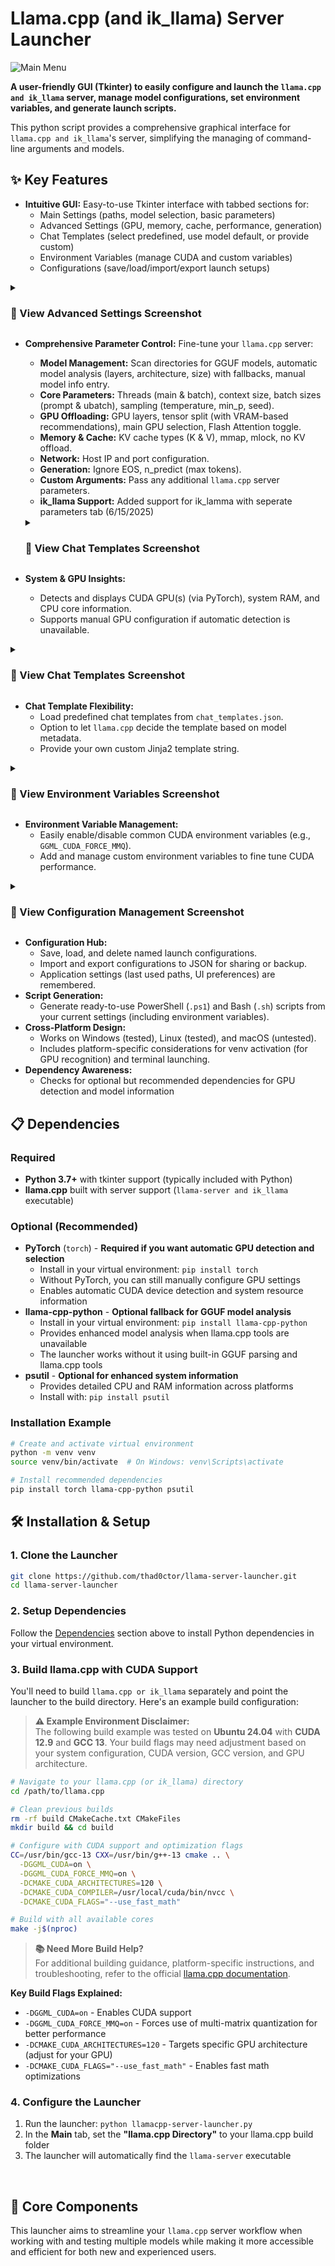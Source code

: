 # Llama.cpp (and ik_llama) Server Launcher

![Main Menu](images/main.png)

**A user-friendly GUI (Tkinter) to easily configure and launch the `llama.cpp and ik_llama` server, manage model configurations, set environment variables, and generate launch scripts.**

This python script provides a comprehensive graphical interface for `llama.cpp and ik_llama`'s server, simplifying the managing of command-line arguments and models.

## ✨ Key Features

*   **Intuitive GUI:** Easy-to-use Tkinter interface with tabbed sections for:
    *   Main Settings (paths, model selection, basic parameters)
    *   Advanced Settings (GPU, memory, cache, performance, generation)
    *   Chat Templates (select predefined, use model default, or provide custom)
    *   Environment Variables (manage CUDA and custom variables)
    *   Configurations (save/load/import/export launch setups)

<details>
<summary><h3>📸 View Advanced Settings Screenshot</h3></summary>

![Parameter Customization](images/advanced.png)

</details>

*   **Comprehensive Parameter Control:** Fine-tune your `llama.cpp` server:
    *   **Model Management:** Scan directories for GGUF models, automatic model analysis (layers, architecture, size) with fallbacks, manual model info entry.
    *   **Core Parameters:** Threads (main & batch), context size, batch sizes (prompt & ubatch), sampling (temperature, min_p, seed).
    *   **GPU Offloading:** GPU layers, tensor split (with VRAM-based recommendations), main GPU selection, Flash Attention toggle.
    *   **Memory & Cache:** KV cache types (K & V), mmap, mlock, no KV offload.
    *   **Network:** Host IP and port configuration.
    *   **Generation:** Ignore EOS, n_predict (max tokens).
    *   **Custom Arguments:** Pass any additional `llama.cpp` server parameters.
    *   **ik_llama Support:** Added support for ik_lamma with seperate parameters tab (6/15/2025)
    <details>
    <summary><h3>📸 View Chat Templates Screenshot</h3></summary>

    ![ik_llama support](images/ik_llama.png)

    </details>

*   **System & GPU Insights:**
    *   Detects and displays CUDA GPU(s) (via PyTorch), system RAM, and CPU core information.
    *   Supports manual GPU configuration if automatic detection is unavailable.

<details>
<summary><h3>📸 View Chat Templates Screenshot</h3></summary>

![Chat Templates](images/chat-templates.png)

</details>


*   **Chat Template Flexibility:**
    *   Load predefined chat templates from `chat_templates.json`.
    *   Option to let `llama.cpp` decide the template based on model metadata.
    *   Provide your own custom Jinja2 template string.

<details>
<summary><h3>📸 View Environment Variables Screenshot</h3></summary>

![CUDA Flags](images/env.png)

</details>

*   **Environment Variable Management:**
    *   Easily enable/disable common CUDA environment variables (e.g., `GGML_CUDA_FORCE_MMQ`).
    *   Add and manage custom environment variables to fine tune CUDA performance.

<details>
<summary><h3>📸 View Configuration Management Screenshot</h3></summary>

![Configs](images/configs.png)

</details>

*   **Configuration Hub:**
    *   Save, load, and delete named launch configurations.
    *   Import and export configurations to JSON for sharing or backup.
    *   Application settings (last used paths, UI preferences) are remembered.
*   **Script Generation:**
    *   Generate ready-to-use PowerShell (`.ps1`) and Bash (`.sh`) scripts from your current settings (including environment variables).
*   **Cross-Platform Design:**
    *   Works on Windows (tested), Linux (tested), and macOS (untested).
    *   Includes platform-specific considerations for venv activation (for GPU recognition) and terminal launching.
*   **Dependency Awareness:**
    *   Checks for optional but recommended dependencies for GPU detection and model information

## 📋 Dependencies

### Required
*   **Python 3.7+** with tkinter support (typically included with Python)
*   **llama.cpp** built with server support (`llama-server and ik_llama` executable)

### Optional (Recommended)
*   **PyTorch** (`torch`) - **Required if you want automatic GPU detection and selection**
    *   Install in your virtual environment: `pip install torch`
    *   Without PyTorch, you can still manually configure GPU settings
    *   Enables automatic CUDA device detection and system resource information
*   **llama-cpp-python** - **Optional fallback for GGUF model analysis**
    *   Install in your virtual environment: `pip install llama-cpp-python`
    *   Provides enhanced model analysis when llama.cpp tools are unavailable
    *   The launcher works without it using built-in GGUF parsing and llama.cpp tools
*   **psutil** - **Optional for enhanced system information**
    *   Provides detailed CPU and RAM information across platforms
    *   Install with: `pip install psutil`

### Installation Example
```bash
# Create and activate virtual environment
python -m venv venv
source venv/bin/activate  # On Windows: venv\Scripts\activate

# Install recommended dependencies
pip install torch llama-cpp-python psutil
```

## 🛠️ Installation & Setup

### 1. Clone the Launcher
```bash
git clone https://github.com/thad0ctor/llama-server-launcher.git
cd llama-server-launcher
```

### 2. Setup Dependencies
Follow the [Dependencies](#-dependencies) section above to install Python dependencies in your virtual environment.

### 3. Build llama.cpp with CUDA Support

You'll need to build `llama.cpp or ik_llama` separately and point the launcher to the build directory. Here's an example build configuration:

> **⚠️ Example Environment Disclaimer:**  
> The following build example was tested on **Ubuntu 24.04** with **CUDA 12.9** and **GCC 13**. Your build flags may need adjustment based on your system configuration, CUDA version, GCC version, and GPU architecture.

```bash
# Navigate to your llama.cpp (or ik_llama) directory
cd /path/to/llama.cpp

# Clean previous builds
rm -rf build CMakeCache.txt CMakeFiles
mkdir build && cd build

# Configure with CUDA support and optimization flags
CC=/usr/bin/gcc-13 CXX=/usr/bin/g++-13 cmake .. \
  -DGGML_CUDA=on \
  -DGGML_CUDA_FORCE_MMQ=on \
  -DCMAKE_CUDA_ARCHITECTURES=120 \
  -DCMAKE_CUDA_COMPILER=/usr/local/cuda/bin/nvcc \
  -DCMAKE_CUDA_FLAGS="--use_fast_math"

# Build with all available cores
make -j$(nproc)
```

> **📚 Need More Build Help?**  
> For additional building guidance, platform-specific instructions, and troubleshooting, refer to the official [llama.cpp documentation](https://github.com/ggml-org/llama.cpp/blob/master/docs/build.md).

**Key Build Flags Explained:**
- `-DGGML_CUDA=on` - Enables CUDA support
- `-DGGML_CUDA_FORCE_MMQ=on` - Forces use of multi-matrix quantization for better performance
- `-DCMAKE_CUDA_ARCHITECTURES=120` - Targets specific GPU architecture (adjust for your GPU)
- `-DCMAKE_CUDA_FLAGS="--use_fast_math"` - Enables fast math optimizations

### 4. Configure the Launcher
1. Run the launcher: `python llamacpp-server-launcher.py`
2. In the **Main** tab, set the **"llama.cpp Directory"** to your llama.cpp build folder
3. The launcher will automatically find the `llama-server` executable

&nbsp;

## 🚀 Core Components

This launcher aims to streamline your `llama.cpp` server workflow when working with and testing multiple models while making it more accessible and efficient for both new and experienced users.